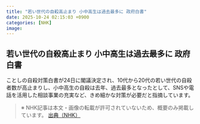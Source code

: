 ```yaml
---
title: "若い世代の自殺高止まり 小中高生は過去最多に 政府白書"
date: 2025-10-24 02:15:03 +0900
categories: [NHK]
image: 
---
```

## 若い世代の自殺高止まり 小中高生は過去最多に 政府白書

ことしの自殺対策白書が24日に閣議決定され、10代から20代の若い世代の自殺者数が高止まりし、小中高生の自殺は去年、過去最多となったとして、SNSや電話を活用した相談事業の充実など、きめ細かな対策が必要だと指摘しています。

> ※ NHK記事は本文・画像の転載が許可されていないため、概要のみ掲載しています。
[出典（NHK）](http://www3.nhk.or.jp/news/html/20251024/k10014957831000.html)
